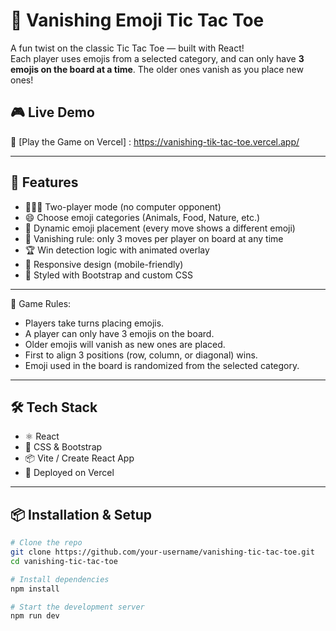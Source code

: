 # 🧩 Vanishing Emoji Tic Tac Toe

A fun twist on the classic Tic Tac Toe — built with React!  
Each player uses emojis from a selected category, and can only have **3 emojis on the board at a time**. The older ones vanish as you place new ones!

## 🎮 Live Demo

🔗 [Play the Game on Vercel] : https://vanishing-tik-tac-toe.vercel.app/

---

## 🚀 Features

- 🧑‍🤝‍🧑 Two-player mode (no computer opponent)
- 😄 Choose emoji categories (Animals, Food, Nature, etc.)
- 🔄 Dynamic emoji placement (every move shows a different emoji)
- 💨 Vanishing rule: only 3 moves per player on board at any time
- 🏆 Win detection logic with animated overlay
- 📱 Responsive design (mobile-friendly)
- 💅 Styled with Bootstrap and custom CSS

---

🧠 Game Rules:

 - Players take turns placing emojis.
 - A player can only have 3 emojis on the board.
 - Older emojis will vanish as new ones are placed.
 - First to align 3 positions (row, column, or diagonal) wins.
 - Emoji used in the board is randomized from the selected category.

---

## 🛠️ Tech Stack

- ⚛️ React
- 💅 CSS & Bootstrap
- 📦 Vite / Create React App
- 🎯 Deployed on Vercel

---

## 📦 Installation & Setup

```bash
# Clone the repo
git clone https://github.com/your-username/vanishing-tic-tac-toe.git
cd vanishing-tic-tac-toe

# Install dependencies
npm install

# Start the development server
npm run dev
